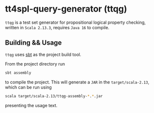 # tt4spl-query-generator (ttqg)

`ttqg` is a test set generator for propositional logical property checking, written in `Scala 2.13.3`, requires `Java 16` to compile.

## Building && Usage

`ttqg` uses [sbt](https://www.scala-sbt.org/1.x/docs/Setup.html) as the project build tool.

From the project directory run

```sh
sbt assembly
```

to compile the project. This will generate a `JAR` in the `target/scala-2.13`, which can be run using

```sh
scala target/scala-2.13/ttqg-assembly-*.*.jar
```

presenting the usage text.
